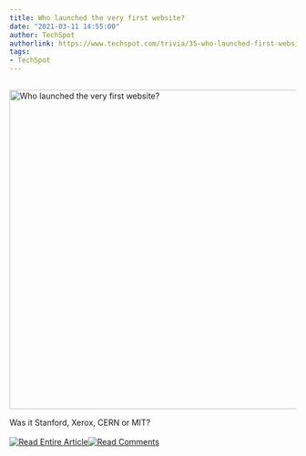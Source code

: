 ```yaml
---
title: Who launched the very first website?
date: "2021-03-11 14:55:00"
author: TechSpot
authorlink: https://www.techspot.com/trivia/35-who-launched-first-website/
tags:
- TechSpot
---
```

<a href="https://www.techspot.com/trivia/35-who-launched-first-website/" target="_blank"><img src="https://static.techspot.com/images2/news/ts3_thumbs/2019/06/2019-06-14-ts3_thumbs-c44.jpg" width="800" height="560" style="padding: 15px 0" title="Who launched the very first website?" /></a><br />Was it Stanford, Xerox, CERN or MIT?<br /><br /><a href="https://www.techspot.com/trivia/35-who-launched-first-website/"><img src="https://static.techspot.com/images/rss/rss_buttons_01.png" border="0" alt="Read Entire Article" /></a><a href="https://www.techspot.com/trivia/35-who-launched-first-website/#comments"><img src="https://static.techspot.com/images/rss/rss_buttons_02.png" border="0" alt="Read Comments" /></a><br /><br />